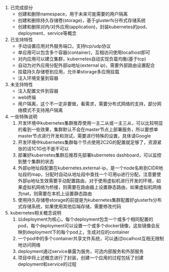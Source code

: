 1. 已完成部分
   - 创建和删除namespace，用于未来可能需要的用户隔离
   - 创建和删除持久存储卷(storage)，基于glusterfs分布式存储系统
   - 创建和删除对内/对外应用(application)，封装kubernetes的pod、deployment、service等概念
2. 已支持特性
   - 手动设置应用对外服务端口，支持tcp/udp协议
   - 单应用可以包含多个容器(container)，互相访问使用localhost即可
   - 对内应用可以建立集群，kubernetes自动实现负载均衡(基于tcp)
   - 自动为对外应用分配外部ip地址(external ip)，需要外部路由设置配合
   - 挂载持久存储卷到应用，允许单storage多应用挂载
   - 注入环境变量到容器
3. 未支持特性
   - 注入配置文件到容器
   - web终端
   - 用户隔离，这个不一定非要做，看需求，需要分布式网络的支持，部分网络模式不支持用户隔离
4. 一些特殊说明
   1. 开发环境中kubernetes集群推荐使用一主二从或一主三从，可以比较明显的看到一些效果，集群默认不会在master节点上部署服务，所以要想单master节点进行开发和测试，需要进行特殊的设置，具体请Google
   2. 开发环境中kubernetes集群每个节点使用2C2G的配置就足够了，资源紧张的话1C1G也不是不可以
   3. 部署好kubernetes集群后推荐先部署kubernetes dashboard，可以监控到整个集群的状态
   4. 外部ip地址段配置在kubernetes.external-ip，是一个node名称到CIDR地址段的map，分配时自动从地址段中查找一个可用ip进行分配，注意要使外部ip地址生效需要手动配置路由，对于使用虚拟机进行开发的环境，如果虚拟机网络为桥接，则需要在路由器上设置静态路由，如果虚拟机网络为nat，则需要在本机上设置静态路由
   5. 使用持久存储卷storage的前提是为kubernetes集群配置好glusterfs分布式存储系统，如果使用其他后端存储，需要修改代码
5. kubernetes相关概念说明
   1. 以deployment为核心，每个deployment包含一个或多个相同配置的pod，每个deployment可以设置一个或多个docker镜像，这些镜像会反映到deployment下的每个pod上，生成对应的container
   2. 一个pod中的多个container共享文件系统，可以通过localhost互相无限制地访问网络
   3. deployment通过service暴露为服务，可选内部服务和外部服务
   4. 项目中将上述概念进行了封装，创建一个应用的过程包括了创建deployment和service的过程

